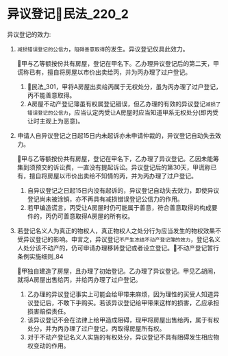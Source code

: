 
# 异议登记🚪民法_220_2

异议登记的效力:

1. `减损错误登记的公信力`，`阻碍善意取得`的发生。异议登记仅具此效力。

    🍐甲与乙等额按份共有房屋，登记在甲名下。乙办理异议登记后的第二天，甲谎称已有，擅自将房屋以市价出卖给丙，并为丙办理了过户登记。
    1. 🚪民法_301，甲将A房屋出卖给丙属于无权处分，虽为丙办理了过户登记，丙不能善意取得。
    2. A房屋不动产登记簿虽有权属登记错误，但乙办理的有效的异议登记`减损了错误登记的公信力`，应当认定丙受让A房屋时应当知道甲系无权处分(即丙受让时主观上为恶意)。


2. 申请人自异议登记之日起15日内未起诉亦未申请仲裁的，异议登记自动失去效力。

    🍐甲与乙等额按份共有房屋，登记在甲名下，乙办理了异议登记。乙因未能筹集到须预交的诉讼费，一直没有提起诉讼。异议登记后的第30天，甲谎称已有，擅自将房屋以市价出卖给不知情的丙，并为丙办理了过户登记。
    1. 自异议登记之日起15日内没有起诉的，异议登记自动失去效力，即使异议登记尚未被涂销，亦不再具有减损错误登记公信力的作用。
    2. 若甲编造谎言，丙受让A房屋时仍可能属于善意，符合善意取得的构成要件的，丙仍可善意取得A房屋的所有权。

3. 若登记名义人为真正的物权人，真正物权人之处分行为应当发生的物权效果不受异议登记的影响。申言之，异议登记`不产生冻结不动产登记簿的效力`，登记名义人处分该不动产的，仍可申请办理移转登记或者设立登记。🚪不动产登记暂行条例实施细则_84

    🍐甲独自建造了房屋，且办理了初始登记。乙办理了异议登记。甲见乙胡闹，就将A房屋出售给丙，并给丙办理了过户登记。
    1. 乙办理的异议登记事实上可能会给甲带来麻烦，因为理性的买受人知道异议登记后，不敢下手购买。若该异议登记给甲带来这样的损害，乙应承担损害赔偿责任。
    2. 该异议登记不会在法律上给甲造成阻碍，现甲将房屋出售给丙，属于有权处分，并为丙办理了过户登记，丙取得房屋所有权。
    3. 对于不动产登记名义人实施的有权处分，异议登记不具有阻碍发生相应物权变动的作用。

